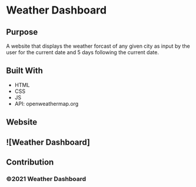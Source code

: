 # Weather Dashboard
 
## Purpose
A website that displays the weather forcast of any given city as input by the user for the current date and 5 days following the current date.
 
## Built With
* HTML
* CSS
* JS
* API: openweathermap.org
 
## Website

 
## ![Weather Dashboard]

## Contribution


### ©️2021 Weather Dashboard
